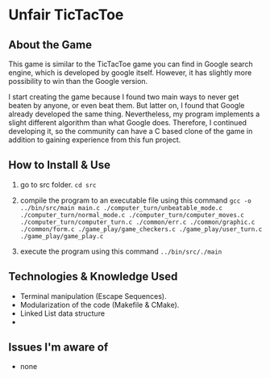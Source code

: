 # Unfair TicTacToe

## About the Game

This game is similar to the TicTacToe game you can find in Google search engine, which is developed by google itself. However, it has slightly more possibility to win than the Google version.

I start creating the game because I found two main ways to never get beaten by anyone, or even beat them. But latter on, I found that Google already developed the same thing. Nevertheless, my program implements a slight different algorithm than what Google does. Therefore, I continued developing it, so the community can have a C based clone of the game in addition to gaining experience from this fun project.

## How to Install & Use

1. go to src folder.
   `cd src`

2. compile the program to an executable file using this command
   `gcc -o ../bin/src/main main.c ./computer_turn/unbeatable_mode.c ./computer_turn/normal_mode.c ./computer_turn/computer_moves.c ./computer_turn/computer_turn.c ./common/err.c ./common/graphic.c ./common/form.c ./game_play/game_checkers.c ./game_play/user_turn.c ./game_play/game_play.c`

3. execute the program using this command
   `../bin/src/./main`

## Technologies & Knowledge Used
- Terminal manipulation (Escape Sequences).
- Modularization of the code (Makefile & CMake).
- Linked List data structure
- 

## Issues I'm aware of
- none